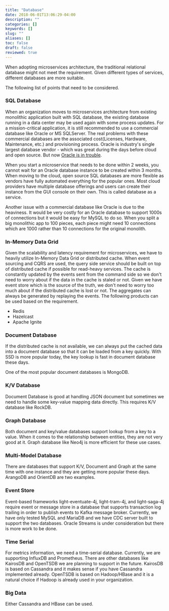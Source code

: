 ```yaml
---
title: "Database"
date: 2018-06-01T13:06:29-04:00
description: ""
categories: []
keywords: []
slug: ""
aliases: []
toc: false
draft: false
reviewed: true
---
```


When adopting microservices architecture, the traditional relational database might not meet the requirement. Given different types of services, different databases are more suitable. 

The following list of points that need to be considered. 

### SQL Database

When an organization moves to microservices architecture from existing monolithic application built with SQL database, the existing database running in a data center may be used again with some process updates. For a mission-critical application, it is still recommended to use a commercial database like Oracle or MS SQLServer. The real problems with these commercial databases are the associated cost(Licenses, Hardware, Maintenance, etc.) and provisioning process. Oracle is industry's single largest database vendor - which was great during the days before cloud and open source. But now [Oracle is in trouble][]. 

When you start a microservice that needs to be done within 2 weeks, you cannot wait for an Oracle database instance to be created within 3 months. When moving to the cloud, open source SQL databases are more flexible as vendors have fully automated everything for the popular ones. Most cloud providers have multiple database offerings and users can create their instance from the GUI console on their own. This is called database as a service. 

Another issue with a commercial database like Oracle is due to the heaviness. It would be very costly for an Oracle database to support 1000s of connections but it would be easy for MySQL to do so. When you split a big monolithic app to 100 pieces, each piece might need 10 connections which are 1000 rather than 10 connections for the original monolith. 

### In-Memory Data Grid

Given the scalability and latency requirement for microservices, we have to heavily utilize In-Memory Data Grid or distributed cache. When event sourcing and CQRS are used, the query side service should be built on top of distributed cache if possible for read-heavy services. The cache is constantly updated by the events sent from the command side so we don't need to worry about if the data in the cache is staled or not. Given we have event store which is the source of the truth, we don't need to worry too much about if the distributed cache is lost or not. The aggregates can always be generated by replaying the events. The following products can be used based on the requirement.

* Redis
* Hazelcast
* Apache Ignite

### Document Database

If the distributed cache is not available, we can always put the cached data into a document database so that it can be loaded from a key quickly. With SSD is more popular today, the key lookup is fast in document database these days. 

One of the most popular document databases is MongoDB. 

### K/V Database

Document Database is good at handling JSON document but sometimes we need to handle some key-value mapping data directly. This requires K/V database like RockDB. 

### Graph Database

Both document and key/value databases support lookup from a key to a value. When it comes to the relationship between entities, they are not very good at it. Graph database like Neo4j is more efficient for these use cases. 

### Multi-Model Database

There are databases that support K/V, Document and Graph at the same time with one instance and they are getting more popular these days. ArangoDB and OrientDB are two examples. 

### Event Store

Event-based frameworks light-eventuate-4j, light-tram-4j, and light-saga-4j require event or message store in a database that supports transaction log trailing in order to publish events to Kafka message broker. Currently, we have only tested MySQL and MariaDB and we have CDC server built to support the two databases. Oracle Streams is under consideration but there is more work to be done. 

### Time Serial

For metrics information, we need a time-serial database. Currently, we are supporting InfluxDB and Prometheus. There are other databases like KairosDB and OpenTSDB we are planning to support in the future. KairosDB is based on Cassandra and it makes sense if you have Cassandra implemented already. OpenTSDB is based on Hadoop/HBase and it is a natural choice if Hadoop is already used in your organization. 

### Big Data

Either Cassandra and HBase can be used. 


[Oracle is in trouble]: https://www.theregister.co.uk/2018/05/31/rise_of_the_open_source_data_strategies/



